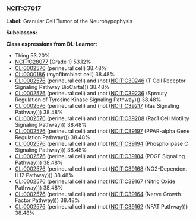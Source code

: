 
### [NCIT:C7017](http://purl.obolibrary.org/obo/NCIT_C7017)
**Label:** Granular Cell Tumor of the Neurohypophysis

**Subclasses:** 

**Class expressions from DL-Learner:**

- Thing 53.20%
- [NCIT:C28077](http://purl.obolibrary.org/obo/NCIT_C28077) (Grade 1) 53.12%
- [CL:0002576](http://purl.obolibrary.org/obo/CL_0002576) (perineural cell) 38.48%
- [CL:0000186](http://purl.obolibrary.org/obo/CL_0000186) (myofibroblast cell) 38.48%
- [CL:0002576](http://purl.obolibrary.org/obo/CL_0002576) (perineural cell) and (not ([NCIT:C39246](http://purl.obolibrary.org/obo/NCIT_C39246) (T Cell Receptor Signaling Pathway BioCarta))) 38.48%
- [CL:0002576](http://purl.obolibrary.org/obo/CL_0002576) (perineural cell) and (not ([NCIT:C39236](http://purl.obolibrary.org/obo/NCIT_C39236) (Sprouty Regulation of Tyrosine Kinase Signaling Pathway))) 38.48%
- [CL:0002576](http://purl.obolibrary.org/obo/CL_0002576) (perineural cell) and (not ([NCIT:C39217](http://purl.obolibrary.org/obo/NCIT_C39217) (Ras Signaling Pathway))) 38.48%
- [CL:0002576](http://purl.obolibrary.org/obo/CL_0002576) (perineural cell) and (not ([NCIT:C39208](http://purl.obolibrary.org/obo/NCIT_C39208) (Rac1 Cell Motility Signaling Pathway))) 38.48%
- [CL:0002576](http://purl.obolibrary.org/obo/CL_0002576) (perineural cell) and (not ([NCIT:C39197](http://purl.obolibrary.org/obo/NCIT_C39197) (PPAR-alpha Gene Regulation Pathway))) 38.48%
- [CL:0002576](http://purl.obolibrary.org/obo/CL_0002576) (perineural cell) and (not ([NCIT:C39194](http://purl.obolibrary.org/obo/NCIT_C39194) (Phospholipase C Signaling Pathway))) 38.48%
- [CL:0002576](http://purl.obolibrary.org/obo/CL_0002576) (perineural cell) and (not ([NCIT:C39184](http://purl.obolibrary.org/obo/NCIT_C39184) (PDGF Signaling Pathway))) 38.48%
- [CL:0002576](http://purl.obolibrary.org/obo/CL_0002576) (perineural cell) and (not ([NCIT:C39168](http://purl.obolibrary.org/obo/NCIT_C39168) (NO2-Dependent IL12 Pathway))) 38.48%
- [CL:0002576](http://purl.obolibrary.org/obo/CL_0002576) (perineural cell) and (not ([NCIT:C39167](http://purl.obolibrary.org/obo/NCIT_C39167) (Nitric Oxide Pathway))) 38.48%
- [CL:0002576](http://purl.obolibrary.org/obo/CL_0002576) (perineural cell) and (not ([NCIT:C39164](http://purl.obolibrary.org/obo/NCIT_C39164) (Nerve Growth Factor Pathway))) 38.48%
- [CL:0002576](http://purl.obolibrary.org/obo/CL_0002576) (perineural cell) and (not ([NCIT:C39162](http://purl.obolibrary.org/obo/NCIT_C39162) (NFAT Pathway))) 38.48%


